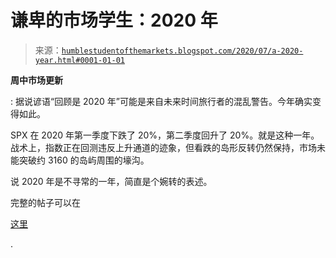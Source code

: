 <!--yml

category: 未分类

date: 2024-05-18 02:15:01

-->

# 谦卑的市场学生：2020 年

> 来源：[`humblestudentofthemarkets.blogspot.com/2020/07/a-2020-year.html#0001-01-01`](https://humblestudentofthemarkets.blogspot.com/2020/07/a-2020-year.html#0001-01-01)

**周中市场更新**

: 据说谚语“回顾是 2020 年”可能是来自未来时间旅行者的混乱警告。今年确实变得如此。

SPX 在 2020 年第一季度下跌了 20%，第二季度回升了 20%。就是这种一年。战术上，指数正在回测违反上升通道的迹象，但看跌的岛形反转仍然保持，市场未能突破约 3160 的岛屿周围的壕沟。

说 2020 年是不寻常的一年，简直是个婉转的表述。

完整的帖子可以在 

[这里](https://humblestudentofthemarkets.com/2020/07/01/a-2020-year/)

.
